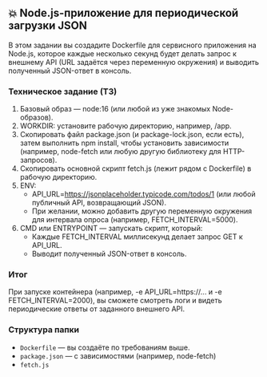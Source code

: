 ## 💥 Node.js-приложение для периодической загрузки JSON

В этом задании вы создадите Dockerfile для сервисного приложения на Node.js, которое каждые несколько секунд будет делать запрос к внешнему API (URL задаётся через переменную окружения) и выводить полученный JSON-ответ в консоль.

### Техническое задание (ТЗ)

1. Базовый образ — node:16 (или любой из уже знакомых Node-образов).
2. WORKDIR: установите рабочую директорию, например, /app.
3. Скопировать файл package.json (и package-lock.json, если есть), затем выполнить npm install, чтобы установить зависимости (например, node-fetch или любую другую библиотеку для HTTP-запросов).
4. Скопировать основной скрипт fetch.js (лежит рядом с Dockerfile) в рабочую директорию.
5. ENV:
    - API_URL=https://jsonplaceholder.typicode.com/todos/1 (или любой публичный API, возвращающий JSON).
    - При желании, можно добавить другую переменную окружения для интервала опроса (например, FETCH_INTERVAL=5000).
6. CMD или ENTRYPOINT — запускать скрипт, который:
    - Каждые FETCH_INTERVAL миллисекунд делает запрос GET к API_URL.
    - Выводит полученный JSON-ответ в консоль.

### Итог 

При запуске контейнера (например, -e API_URL=https://... и -e FETCH_INTERVAL=2000), вы сможете смотреть логи и видеть периодические ответы от заданного внешнего API.

### Структура папки

- `Dockerfile` — вы создаёте по требованиям выше.
- `package.json` — с зависимостями (например, node-fetch)
- `fetch.js`